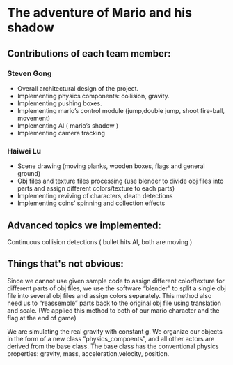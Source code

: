 # The adventure of Mario and his shadow

## Contributions of each team member:
### Steven Gong
- Overall architectural design of the project.
- Implementing physics components: collision, gravity. 
- Implementing pushing boxes.
- Implementing  mario’s control module (jump,double jump, shoot fire-ball, movement)
- Implementing AI ( mario’s shadow )
- Implementing camera tracking


### Haiwei Lu
- Scene drawing (moving planks, wooden boxes, flags and general ground)
- Obj files and texture files processing (use blender to divide obj files into parts and assign different colors/texture to each parts)
- Implementing reviving of characters, death detections
- Implementing coins’ spinning and collection effects


## Advanced topics we implemented:
Continuous collision detections ( bullet hits AI, both are moving ) 



## Things that's not obvious:
Since we cannot use given sample code to assign different color/texture for different parts of obj files, we use the software “blender” to split a single obj file into several obj files and assign colors separately. This method also need us to “reassemble” parts back to the original obj file using translation and scale. (We applied this method to both of our mario character and the flag at the end of game)

We are simulating the real gravity with constant g. We organize our objects in the form of a new class “physics_compoents”, and all other actors are derived from the base class. The base class has the conventional physics properties: gravity, mass, acceleration,velocity, position.   


